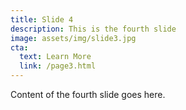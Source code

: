 ```yaml
---
title: Slide 4
description: This is the fourth slide
image: assets/img/slide3.jpg
cta:
  text: Learn More
  link: /page3.html
---
```


Content of the fourth slide goes here.